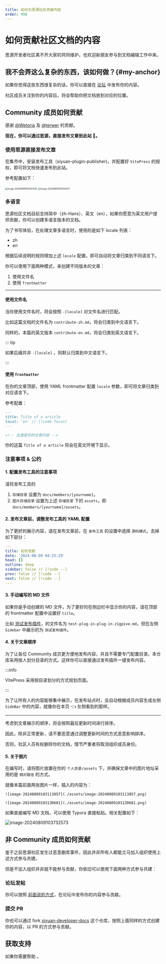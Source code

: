 ```yaml
---
title: 如何为思源社区贡献内容
order: 998
---
```


# 如何贡献社区文档的内容

思源开发者社区离不开大家的共同维护，也欢迎新朋友参与到文档编辑工作中来。

## 我不会弄这么复杂的东西，该如何做？{#my-anchor}

如果你觉得这些东西很复杂的话，你可以直接在 [论坛](https://ld246.com/) 中发布你的内容。

社区成员关注到你的内容后，将会帮助你把文档放到对应的位置。

## Community 成员如何贡献

感谢 [@Wetoria](https://wetoria.me) 及 [@terwer](https://github.com/terwer) 的贡献。

**现在，你可以通过思源，直接发布文章到此站 🎉。**

### 使用思源直接发布文章

在集市中，安装发布工具（siyuan-plugin-publisher)，并配置好 `VitePress` 的授权，即可将文档快速发布到此站。

参考配置如下：

<img src="./assets/image-20240809104307435.png" alt="image-20240809104307435" style="zoom:50%;" />

<img src="./assets/image-20240809104314347.png" alt="image-20240809104314347" style="zoom:50%;" />

### 多语言

思源社区文档目前支持简中（zh-Hans）、英文（en），如果你愿意为英文用户提供贡献，你可以创建多语言版本的文档。

为了书写体验，在处理文章多语言时，使用的是如下 locale 列表：

- zh
- en

根据后续说明的规则增加上述 `locale` 配置，即可自动将文章归类到不同语言下。

你可以使用下面两种模式，来创建不同版本的文章：

1. 使用文件名
2. 使用 `frontmatter`

---

#### 使用文件名

当你使用文件名时，将会按照 `-[locale]` 对文件名进行匹配。

比如这篇文档的文件名为 `contribute-zh.md`，将会归类到中文语言下。

同样的，本篇的英文版本 `contribute-en.md`，将会归类到英文语言下。

::: tip

如果后缀并非 `-[locale]` ，则默认归类到中文语言下。

:::

#### 使用 `frontmatter`

在你的文章顶部，使用 YAML frontmatter 配置 `locale` 参数，即可将文章归类到对应语言下。

参考配置：

```markdown
---
title: Title of a article
local: 'en' // [!code focus]
---

<!-- 这里是你的文章内容 -->
```

你的这篇 `Title of a article` 将会在英文环境下显示。

### 注意事项 & 公约

#### 1. 配置发布工具的注意事项

请将发布工具的

1. `存储目录` 设置为 `docs/members/[yourname]`。
2. `图片存储目录` 设置为上述 `存储目录` 下的 `assets`，即 `docs/members/[yourname]/assets`。

#### 2. 发布文章前，调整发布工具的 YAML 配置

为了更好的展示内容，请在发布文章前，在 `发布工具` 的设置中选择 `源码模式`，去掉如下部分：

```yaml
---
title: 如何贡献
date: '2024-08-09 04:25:29'
head: []
outline: deep
sidebar: false // [!code --]
prev: false // [!code --]
next: false // [!code --]
---
```

#### 3. 手动编写的 MD 文件

如果你是手动创建的 MD 文件，为了更好的在侧边栏中显示你的内容，请在顶部的 frontmatter 配置中设置好 `title`。

比如 [测试发布插件](./test-plug-in-plug-in-z1gpive)，的文件名为 `test-plug-in-plug-in-z1gpive.md`，但在左侧 `Sidebar` 中展示的为 `测试发布插件`。

#### 4. 关于文章顺序

为了让各位 Community 成员更方便地发布内容，并且不需要专门配置目录。本仓库采用按人划分目录的方式。这样你可以直接通过发布插件一键发布内容。

:::info

VitePress 采用按目录划分的方式规划页面。

:::

为了让所有人的内容能够集中展示，在发布站点时，会自动根据成员内容生成左侧 `SideBar` 中的内容，就像你在本页 👈 左侧看到的那样。

---

考虑到文章展示的顺序，将会按照最后更新时间进行排序。

因此，除非正常更新，请不要恶意通过调整更新时间的方式恶意影响排序。

否则，社区人员有权删除你的文档，情节严重者将取消组织成员身份。

#### 5. 关于图片

在编写时，请将图片放置在你的 `个人目录/assets` 下，并确保文章中的图片地址采用的是 `相对路径` 的方式。

就像本篇前面两张图片一样，插入的内容为：

```
![image-20240809103113857](./assets/image-20240809103113857.png)

![image-20240809103130681](./assets/image-20240809103130681.png)
```

如果直接编写 MD 文档，可以使用 Typora 直接粘贴。相关配置如下：

![image-20240809103732573](./assets/image-20240809103732573.png)

## 非 Community 成员如何贡献

鉴于之前思源社区发生过恶意删库事件，因此并非所有人都能立马加入组织使用上述方式参与共建。

但是不加入组织并非就不能参与贡献，你依旧可以使用下面两种方式参与共建：

### 论坛发帖

你可以按照 [前面说的方式](#my-anchor)，在论坛中发布你的内容参与贡献。

### 提交 PR

你也可以通过 fork [siyuan-developer-docs](https://github.com/siyuan-community/siyuan-developer-docs) 这个仓库，按照上面同样的方式创建你的内容，以 PR 的方式参与贡献。

## 获取支持

如果你需要帮助 <LinkContactUS />。
